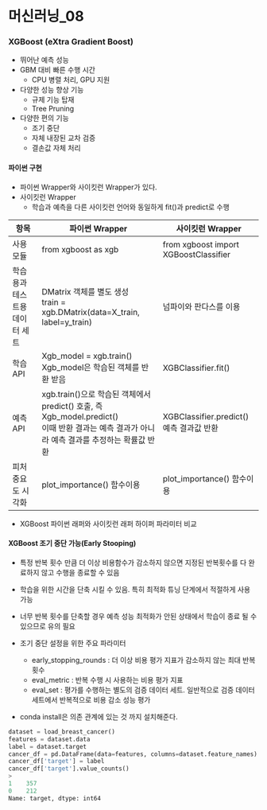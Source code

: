 # 머신러닝_08

### XGBoost (eXtra Gradient Boost)

- 뛰어난 예측 성능
- GBM 대비 빠른 수행 시간
  - CPU 병렬 처리, GPU 지원
- 다양한 성능 향상 기능
  - 규제 기능 탑재
  - Tree Pruning
- 다양한 편의 기능
  - 조기 중단
  - 자체 내장된 교차 검증
  - 결손값 자체 처리

#### 파이썬 구현

- 파이썬 Wrapper와  사이킷런 Wrapper가 있다.
- 사이킷런 Wrapper
  - 학습과 예측을 다른 사이킷런 언어와 동일하게 fit()과 predict로 수행

| 항목                          | 파이썬 Wrapper                                               | 사이킷런 Wrapper                             |
| ----------------------------- | ------------------------------------------------------------ | -------------------------------------------- |
| 사용 모듈                     | from xgboost as xgb                                          | from xgboost import XGBoostClassifier        |
| 학습용과 테스트용 데이터 세트 | DMatrix 객체를 별도 생성<br/>train = xgb.DMatrix(data=X_train, label=y_train) | 넘파이와 판다스를 이용                       |
| 학습 API                      | Xgb_model = xgb.train()<br/>Xgb_model은 학습된 객체를 반환 받음 | XGBClassifier.fit()                          |
| 예측 API                      | xgb.train()으로 학습된 객체에서 predict() 호출, 즉 Xgb_model.predict()<br/>이때 반환 결과는 예측 결과가 아니라 예측 결과를 추정하는 확률값 반환 | XGBClassifier.predict()<br/>예측 결과값 반환 |
| 피처 중요도 시각화            | plot_importance() 함수이용                                   | plot_importance() 함수이용                   |

- XGBoost 파이썬 래퍼와 사이킷런 래퍼 하이퍼 파라미터 비교

#### XGBoost 조기 중단 가능(Early Stooping)

- 특정 반복 횟수 만큼 더 이상 비용함수가 감소하지 않으면 지정된 반복횟수를 다 완료하지 않고 수행을 종료할 수 있음
- 학습을 위한 시간을 단축 시킬 수 있음. 특히 최적화 튜닝 단계에서 적절하게 사용 가능
- 너무 반복 횟수를 단축할 경우 예측 성능 최적화가 안된 상태에서 학습이 종료 될 수 있으므로 유의  필요
- 조기 중단 설정을 위한 주요 파라미터
  - early_stopping_rounds : 더 이상 비용 평가 지표가 감소하지 않는 최대 반복횟수
  - eval_metric : 반복 수행 시 사용하는 비용 평가 지표
  - eval_set : 평가를 수행하는 별도의 검증 데이터 세트. 일반적으로 검증 데이터 세트에서 반복적으로 비용 감소 성능 평가

- conda install은 의존 관계에 있는 것 까지 설치해준다.

```python
dataset = load_breast_cancer()
features = dataset.data
label = dataset.target
cancer_df = pd.DataFrame(data=features, columns=dataset.feature_names)
cancer_df['target'] = label
cancer_df['target'].value_counts()
>
1    357
0    212
Name: target, dtype: int64
```

